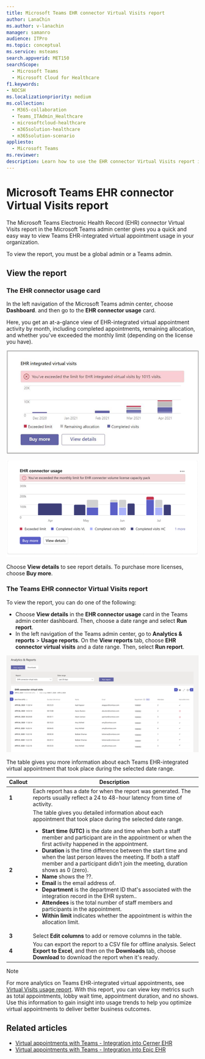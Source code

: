 ```yaml
---
title: Microsoft Teams EHR connector Virtual Visits report
author: LanaChin
ms.author: v-lanachin
manager: samanro
audience: ITPro
ms.topic: conceptual
ms.service: msteams
search.appverid: MET150
searchScope:
  - Microsoft Teams
  - Microsoft Cloud for Healthcare
f1.keywords:
- NOCSH
ms.localizationpriority: medium
ms.collection: 
  - M365-collaboration
  - Teams_ITAdmin_Healthcare
  - microsoftcloud-healthcare
  - m365solution-healthcare
  - m365solution-scenario
appliesto: 
  - Microsoft Teams
ms.reviewer: 
description: Learn how to use the EHR connector Virtual Visits report in the Microsoft Teams admin center to get an overview of EHR-integrated virtual appointment usage in your organization. 
---
```


# Microsoft Teams EHR connector Virtual Visits report

The Microsoft Teams Electronic Health Record (EHR) connector Virtual Visits report in the Microsoft Teams admin center gives you a quick and easy way to view Teams EHR-integrated virtual appointment usage in your organization.

To view the report, you must be a global admin or a Teams admin.

## View the report

### The EHR connector usage card

In the left navigation of the Microsoft Teams admin center, choose **Dashboard**. and then go to the **EHR connector usage** card.

Here, you get an at-a-glance view of EHR-integrated virtual appointment activity by month, including completed appointments, remaining allocation, and whether you've exceeded the monthly limit (depending on the license you have).

 ![Screenshot of the EHR connector usage card in the Teams admin center dashboard](../../media/admin-connector-report.png)

 ![Screenshot of the EHR connector usage card in the Teams admin center dashboard](../../media/ehr-connector-report-card.png)

Choose **View details** to see report details. To purchase more licenses, choose **Buy more**.

### The Teams EHR connector Virtual Visits report

To view the report, you can do one of the following:

- Choose **View details** in the **EHR connector usage** card in the Teams admin center dashboard. Then, choose a date range and select **Run report**.
- In the left navigation of the Teams admin center, go to **Analytics & reports** > **Usage reports**. On the **View reports** tab, choose **EHR connector virtual visits** and a date range. Then, select **Run report**.

![Screenshot of the Teams EHR connector Virtual Visits report in the Teams admin center](../../media/ehr-connector-report.png)

The table gives you more information about each Teams EHR-integrated virtual appointment that took place during the selected date range.

|Callout |Description  |
|--------|-------------|
|**1**   |Each report has a date for when the report was generated. The reports usually reflect a 24 to 48-hour latency from time of activity. |
|**2**   |The table gives you detailed information about each appointment that took place during the selected date range. <ul><li>**Start time (UTC)** is the date and time when both a staff member and participant are in the appointment or when the first activity happened in the appointment.  </li> <li>**Duration** is the time difference between the start time and when the last person leaves the meeting. If both a staff member and a participant didn’t join the meeting, duration shows as 0 (zero).</li> <li>**Name** shows the ??. <li>**Email** is the email address of.</li> <li> **Department** is the department ID that's associated with the integration record in the EHR system.. </li></li> <li>**Attendees** is the total number of staff members and participants in the appointment.</li> <li>**Within limit** indicates whether the appointment is within the allocation limit. </li> </ul> |
|**3**   |Select **Edit columns** to add or remove columns in the table. |
|**4**   |You can export the report to a CSV file for offline analysis. Select **Export to Excel**, and then on the **Downloads** tab, choose **Download** to download the report when it's ready. |

> [!NOTE]
> For more analytics on Teams EHR-integrated virtual appointments, see [Virtual Visits usage report](../../teams-analytics-and-reports/virtual-visits-usage-report.md). With this report, you can view key metrics such as total appointments, lobby wait time, appointment duration, and no shows. Use this information to gain insight into usage trends to help you optimize virtual appointments to deliver better business outcomes.

## Related articles

- [Virtual appointments with Teams - Integration into Cerner EHR](ehr-admin-cerner.md)
- [Virtual appointments with Teams - Integration into Epic EHR](ehr-admin.md)
